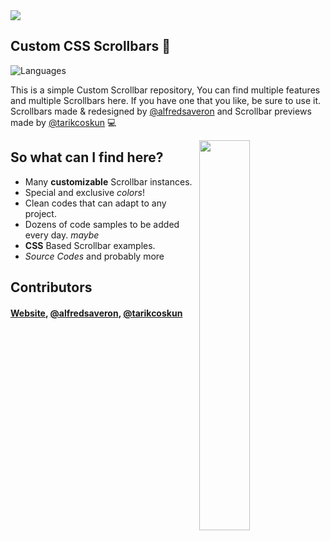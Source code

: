 <img align="centr" src="https://cdn.discordapp.com/attachments/745937151094423642/1041402801554722907/Picsart_22-11-13_20-22-36-864.png">

## Custom CSS Scrollbars 🦦
![Languages](https://skillicons.dev/icons?i=html,css)

This is a simple Custom Scrollbar repository, You can find multiple features and multiple Scrollbars here. If you have one that you like, be sure to use it. Scrollbars made & redesigned by <a href="https://github.com/alfredsaveron">@alfredsaveron</a> and Scrollbar previews made by <a href="https://github.com/tarikcoskun">@tarikcoskun</a> 💻

<img width="40%" align="right" src="https://cdn.discordapp.com/attachments/745937151094423642/851521736481964052/scrolls.png">

## So what can I find here?
- Many **customizable** Scrollbar instances.
- Special and exclusive *colors*!
- Clean codes that can adapt to any project.
- Dozens of code samples to be added every day. *maybe*
- **CSS** Based Scrollbar examples.
- *Source Codes* and probably more

## Contributors
<h4 align="left"> <a href="https://alfsaveron.me">Website</a>, <a href="https://github.com/alfredsaveron">@alfredsaveron</a>, <a href="https://github.com/tarikcoskun">@tarikcoskun</a>
